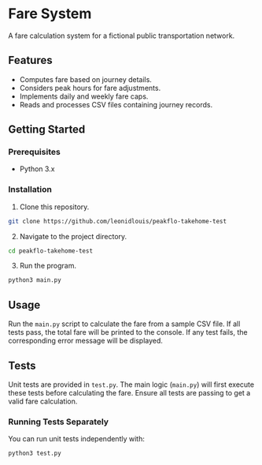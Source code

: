 # Fare System

A fare calculation system for a fictional public transportation network.

## Features

- Computes fare based on journey details.
- Considers peak hours for fare adjustments.
- Implements daily and weekly fare caps.
- Reads and processes CSV files containing journey records.

## Getting Started

### Prerequisites

- Python 3.x

### Installation

1. Clone this repository.
```bash
git clone https://github.com/leonidlouis/peakflo-takehome-test
```
2. Navigate to the project directory.
```bash
cd peakflo-takehome-test
```
3. Run the program.
```bash
python3 main.py
```

## Usage
Run the `main.py` script to calculate the fare from a sample CSV file. If all tests pass, the total fare will be printed to the console. If any test fails, the corresponding error message will be displayed.

## Tests
Unit tests are provided in `test.py`. The main logic (`main.py`) will first execute these tests before calculating the fare. Ensure all tests are passing to get a valid fare calculation.
### Running Tests Separately
You can run unit tests independently with:
```bash
python3 test.py
```

